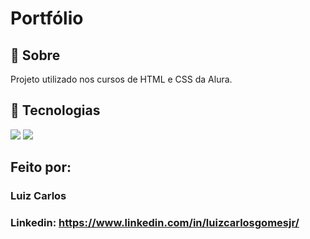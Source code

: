 <h1>Portfólio</h1>

<h2>🔖 Sobre</h2>
<p>Projeto utilizado nos cursos de HTML e CSS da Alura.</p>

## 🚀 Tecnologias
<div>
  <img src="https://img.shields.io/badge/HTML-239120?style=for-the-badge&logo=html5&logoColor=white">
  <img src="https://img.shields.io/badge/CSS-239120?&style=for-the-badge&logo=css3&logoColor=white">
</div>

## Feito por:

### Luiz Carlos

### Linkedin: https://www.linkedin.com/in/luizcarlosgomesjr/
